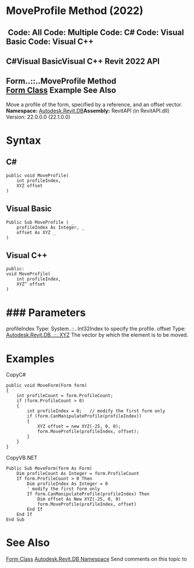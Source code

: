 # MoveProfile Method (2022)

﻿
 Code: All Code: Multiple Code: C# Code: Visual Basic Code: Visual C++   
---  
C#Visual BasicVisual C++
Revit 2022 API  
---  
Form..::..MoveProfile Method   
[Form Class](49f6ae4c-1629-98ef-d9a9-799bb1fd43ec.md "Form Class") Example See Also  
---  
Move a profile of the form, specified by a reference, and an offset vector.
**Namespace:** [Autodesk.Revit.DB](87546ba7-461b-c646-cbb1-2cb8f5bff8b2.md "Autodesk.Revit.DB Namespace")**Assembly:** RevitAPI (in RevitAPI.dll) Version: 22.0.0.0 (22.1.0.0)
# Syntax
C#  
---  
```text
public void MoveProfile(
	int profileIndex,
	XYZ offset
)
```
  
Visual Basic  
---  
```text
Public Sub MoveProfile ( _
	profileIndex As Integer, _
	offset As XYZ _
)
```
  
Visual C++  
---  
```text
public:
void MoveProfile(
	int profileIndex, 
	XYZ^ offset
)
```
  
# ### Parameters
profileIndex
    Type: System..::..Int32Index to specify the profile.
offset
    Type: [Autodesk.Revit.DB..::..XYZ](c2fd995c-95c0-58fb-f5de-f3246cbc5600.md "XYZ Class") The vector by which the element is to be moved.
# Examples
CopyC#
```text
public void MoveForm(Form form)
{
    int profileCount = form.ProfileCount;
    if (form.ProfileCount > 0)
    {
        int profileIndex = 0;   // modify the first form only
        if (form.CanManipulateProfile(profileIndex))
        {
            XYZ offset = new XYZ(-25, 0, 0);
            form.MoveProfile(profileIndex, offset);
        }
    }
}
```

CopyVB.NET
```text
Public Sub MoveForm(form As Form)
    Dim profileCount As Integer = form.ProfileCount
    If form.ProfileCount > 0 Then
        Dim profileIndex As Integer = 0
        ' modify the first form only
        If form.CanManipulateProfile(profileIndex) Then
            Dim offset As New XYZ(-25, 0, 0)
            form.MoveProfile(profileIndex, offset)
        End If
    End If
End Sub
```

# See Also
[Form Class](49f6ae4c-1629-98ef-d9a9-799bb1fd43ec.md "Form Class")
[Autodesk.Revit.DB Namespace](87546ba7-461b-c646-cbb1-2cb8f5bff8b2.md "Autodesk.Revit.DB Namespace")
Send comments on this topic to 